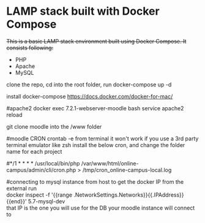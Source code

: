 # LAMP stack built with Docker Compose

~~This is a basic LAMP stack environment built using Docker Compose. It consists following:~~

* PHP
* Apache
* MySQL

clone the repo, cd into the root folder, run docker-compose up -d <br>

install docker-compose https://docs.docker.com/docker-for-mac/ <br>

#apache2
docker exec  7.2.1-webserver-moodle bash service apache2 reload</br>

git clone moodle into the /www folder

#moodle CRON
crontab -e from terminal it won't work if you use a 3rd party terminal emulator like zsh
install the below cron, and change the folder name for each project

#*/1 * * * * /usr/local/bin/php /var/www/html/online-campus/admin/cli/cron.php > /tmp/cron_online-campus-local.log

#connecting to mysql instance from host
to get the docker IP from the external 
run <br>
docker inspect -f '{{range .NetworkSettings.Networks}}{{.IPAddress}}{{end}}' 5.7-mysql-dev<br>
that IP is the one you will use for the DB your moodle instance will connect to
